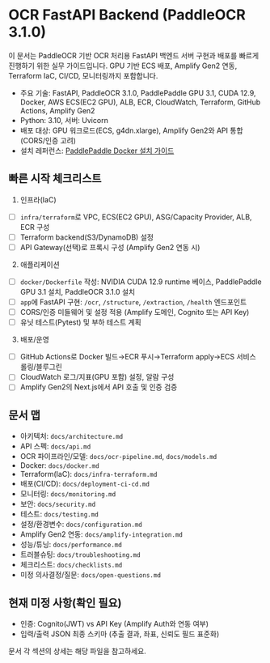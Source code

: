 # OCR FastAPI Backend (PaddleOCR 3.1.0)

이 문서는 PaddleOCR 기반 OCR 처리용 FastAPI 백엔드 서버 구현과 배포를 빠르게 진행하기 위한 실무 가이드입니다. GPU 기반 ECS 배포, Amplify Gen2 연동, Terraform IaC, CI/CD, 모니터링까지 포함합니다.

- 주요 기술: FastAPI, PaddleOCR 3.1.0, PaddlePaddle GPU 3.1, CUDA 12.9, Docker, AWS ECS(EC2 GPU), ALB, ECR, CloudWatch, Terraform, GitHub Actions, Amplify Gen2
- Python: 3.10, 서버: Uvicorn
- 배포 대상: GPU 워크로드(ECS, g4dn.xlarge), Amplify Gen2와 API 통합 (CORS/인증 고려)
- 설치 레퍼런스: [PaddlePaddle Docker 설치 가이드](https://www.paddlepaddle.org.cn/en/install/quick?docurl=/documentation/docs/en/install/docker/linux-docker_en.html)

## 빠른 시작 체크리스트

1. 인프라(IaC)

- [ ] `infra/terraform`로 VPC, ECS(EC2 GPU), ASG/Capacity Provider, ALB, ECR 구성
- [ ] Terraform backend(S3/DynamoDB) 설정
- [ ] API Gateway(선택)로 프록시 구성 (Amplify Gen2 연동 시)

2. 애플리케이션

- [ ] `docker/Dockerfile` 작성: NVIDIA CUDA 12.9 runtime 베이스, PaddlePaddle GPU 3.1 설치, PaddleOCR 3.1.0 설치
- [ ] `app`에 FastAPI 구현: `/ocr`, `/structure`, `/extraction`, `/health` 엔드포인트
- [ ] CORS/인증 미들웨어 및 설정 적용 (Amplify 도메인, Cognito 또는 API Key)
- [ ] 유닛 테스트(Pytest) 및 부하 테스트 계획

3. 배포/운영

- [ ] GitHub Actions로 Docker 빌드→ECR 푸시→Terraform apply→ECS 서비스 롤링/블루그린
- [ ] CloudWatch 로그/지표(GPU 포함) 설정, 알람 구성
- [ ] Amplify Gen2의 Next.js에서 API 호출 및 인증 검증

## 문서 맵

- 아키텍처: `docs/architecture.md`
- API 스펙: `docs/api.md`
- OCR 파이프라인/모델: `docs/ocr-pipeline.md`, `docs/models.md`
- Docker: `docs/docker.md`
- Terraform(IaC): `docs/infra-terraform.md`
- 배포(CI/CD): `docs/deployment-ci-cd.md`
- 모니터링: `docs/monitoring.md`
- 보안: `docs/security.md`
- 테스트: `docs/testing.md`
- 설정/환경변수: `docs/configuration.md`
- Amplify Gen2 연동: `docs/amplify-integration.md`
- 성능/튜닝: `docs/performance.md`
- 트러블슈팅: `docs/troubleshooting.md`
- 체크리스트: `docs/checklists.md`
- 미정 의사결정/질문: `docs/open-questions.md`

## 현재 미정 사항(확인 필요)

- 인증: Cognito(JWT) vs API Key (Amplify Auth와 연동 여부)
- 입력/출력 JSON 최종 스키마 (추출 결과, 좌표, 신뢰도 필드 표준화)

문서 각 섹션의 상세는 해당 파일을 참고하세요.
